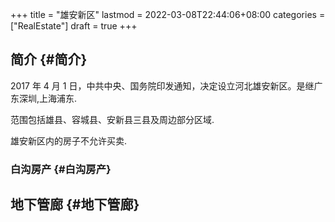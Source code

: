 +++
title = "雄安新区"
lastmod = 2022-03-08T22:44:06+08:00
categories = ["RealEstate"]
draft = true
+++

## 简介 {#简介}

2017 年 4 月 1 日，中共中央、国务院印发通知，决定设立河北雄安新区。是继广东深圳,上海浦东.

范围包括雄县、容城县、安新县三县及周边部分区域.

雄安新区内的房子不允许买卖.


### 白沟房产 {#白沟房产}


## 地下管廊 {#地下管廊}